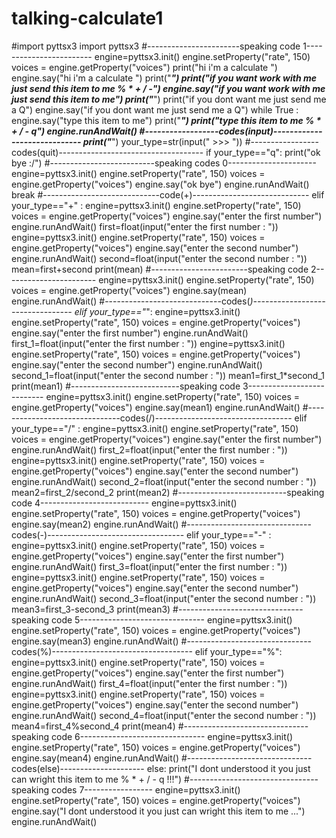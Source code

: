 # talking-calculate1
#import pyttsx3
import pyttsx3
#-----------------------speaking code 1------------------------
engine=pyttsx3.init()
engine.setProperty("rate", 150)
voices = engine.getProperty("voices")
print("hi i'm a calculate ")
engine.say("hi i'm a calculate ")
print("_____________________________________________________________________")
print("if you want work with me just send this item to me %  *  +   /   -")
engine.say("if you want work with me just send this item to me")
print("_____________________________________________________________________")
print("if you dont want me just send me a Q")
engine.say("if you dont want me just send me a Q")
while True :
        engine.say("type this item to me")
        print("_____________________________________________________________________")
        print("type this item to me  %   *   +   /   -   q")
        engine.runAndWait()
#------------------codes(input)-----------------------------
        print("_____________________________________________________________________")
        your_type=str(input(" >>> "))
#-----------------codes(quit)------------------------------------
        if your_type=="q":
                print("ok bye :/")
#--------------------------speaking codes 0----------------------
                engine=pyttsx3.init()
                engine.setProperty("rate", 150)
                voices = engine.getProperty("voices")
                engine.say("ok bye")
                engine.runAndWait()
                break
#-----------------------------code(+)-----------------------------
        elif your_type=="+"  :
                engine=pyttsx3.init()
                engine.setProperty("rate", 150)
                voices = engine.getProperty("voices")
                engine.say("enter the first number")
                engine.runAndWait()
                first=float(input("enter the first number : "))
                engine=pyttsx3.init()
                engine.setProperty("rate", 150)
                voices = engine.getProperty("voices")
                engine.say("enter the second number")
                engine.runAndWait()
                second=float(input("enter the second number : "))
                mean=first+second
                print(mean)
#------------------------speaking code 2----------------------- 
                engine=pyttsx3.init()
                engine.setProperty("rate", 150)
                voices = engine.getProperty("voices")
                engine.say(mean)
                engine.runAndWait()
#-----------------------------codes(*)---------------------------------
        elif your_type=="*":
                engine=pyttsx3.init()
                engine.setProperty("rate", 150)
                voices = engine.getProperty("voices")
                engine.say("enter the first number")
                engine.runAndWait()
                first_1=float(input("enter the first number : "))
                engine=pyttsx3.init()
                engine.setProperty("rate", 150)
                voices = engine.getProperty("voices")
                engine.say("enter the second number")
                engine.runAndWait()
                second_1=float(input("enter the second number : "))
                mean1=first_1*second_1
                print(mean1) 
#---------------------------speaking code 3---------------------------
                engine=pyttsx3.init()
                engine.setProperty("rate", 150)
                voices = engine.getProperty("voices")
                engine.say(mean1)
                engine.runAndWait()
#-------------------------------codes(/)----------------------------------
        elif your_type=="/" :
                engine=pyttsx3.init()
                engine.setProperty("rate", 150)
                voices = engine.getProperty("voices")
                engine.say("enter the first number")
                engine.runAndWait()
                first_2=float(input("enter the first number : "))
                engine=pyttsx3.init()
                engine.setProperty("rate", 150)
                voices = engine.getProperty("voices")
                engine.say("enter the second number")
                engine.runAndWait()
                second_2=float(input("enter the second number : "))
                mean2=first_2/second_2
                print(mean2) 
#---------------------------speaking code 4---------------------------
                engine=pyttsx3.init()
                engine.setProperty("rate", 150)
                voices = engine.getProperty("voices")
                engine.say(mean2)
                engine.runAndWait()
#-------------------------------codes(-)----------------------------------
        elif your_type=="-" :
                engine=pyttsx3.init()
                engine.setProperty("rate", 150)
                voices = engine.getProperty("voices")
                engine.say("enter the first number")
                engine.runAndWait()
                first_3=float(input("enter the first number : "))
                engine=pyttsx3.init()
                engine.setProperty("rate", 150)
                voices = engine.getProperty("voices")
                engine.say("enter the second number")
                engine.runAndWait()
                second_3=float(input("enter the second number : "))
                mean3=first_3-second_3
                print(mean3) 
#-------------------------------speaking code 5-------------------------------
                engine=pyttsx3.init()
                engine.setProperty("rate", 150)
                voices = engine.getProperty("voices")
                engine.say(mean3)
                engine.runAndWait()
#-------------------------------codes(%)-----------------------------------
        elif your_type=="%":
                engine=pyttsx3.init()
                engine.setProperty("rate", 150)
                voices = engine.getProperty("voices")
                engine.say("enter the first number")
                engine.runAndWait()
                first_4=float(input("enter the first number : "))
                engine=pyttsx3.init()
                engine.setProperty("rate", 150)
                voices = engine.getProperty("voices")
                engine.say("enter the second number")
                engine.runAndWait()
                second_4=float(input("enter the second number : "))
                mean4=first_4%second_4
                print(mean4)
#-------------------------------speaking code 6-------------------------------
                engine=pyttsx3.init()
                engine.setProperty("rate", 150)
                voices = engine.getProperty("voices")
                engine.say(mean4)
                engine.runAndWait()
#-------------------------------codes(else)---------------------
        else:
                print("I dont understood it you just can wright this item to me  %   *  +   /   -   q !!!")
#--------------------------------speaking codes 7-----------------
                engine=pyttsx3.init()
                engine.setProperty("rate", 150)
                voices = engine.getProperty("voices")
                engine.say("I dont understood it you just can wright this item to me ...")
                engine.runAndWait()
